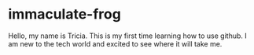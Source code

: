 # immaculate-frog
Hello, my name is Tricia. This is my first time learning how to use github. I am new to the tech world and excited to see where it will take me.
